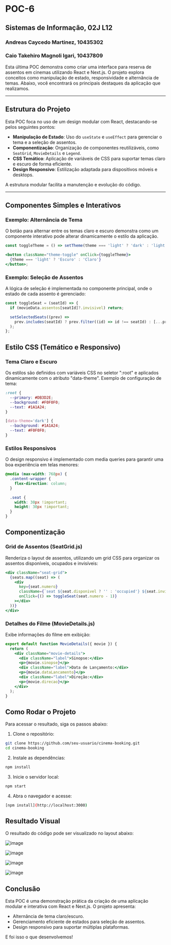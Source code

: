 # POC-6
## Sistemas de Informação, 02J L12
### Andreas Caycedo Martinez, 10435302
### Caio Takehiro Magnoli Igari, 10437809

Esta última POC demonstra como criar uma interface para reserva de assentos em cinemas utilizando React e Next.js. O projeto explora conceitos como manipulação de estado, responsividade e alternância de temas. Abaixo, você encontrará os principais destaques da aplicação que realizamos.

---

## Estrutura do Projeto

Esta POC foca no uso de um design modular com React, destacando-se pelos seguintes pontos:

- **Manipulação de Estado**: Uso do `useState` e `useEffect` para gerenciar o tema e a seleção de assentos.
- **Componentização**: Organização de componentes reutilizáveis, como `SeatGrid`, `MovieDetails` e `Legend`.
- **CSS Temático**: Aplicação de variáveis de CSS para suportar temas claro e escuro de forma eficiente.
- **Design Responsivo**: Estilização adaptada para dispositivos móveis e desktops.

A estrutura modular facilita a manutenção e evolução do código.

---

## Componentes Simples e Interativos

### Exemplo: Alternância de Tema

O botão para alternar entre os temas claro e escuro demonstra como um componente interativo pode alterar dinamicamente o estilo da aplicação. 

```jsx
const toggleTheme = () => setTheme(theme === 'light' ? 'dark' : 'light');

<button className="theme-toggle" onClick={toggleTheme}>
  {theme === 'light' ? 'Escuro' : 'Claro'}
</button>;
```

### Exemplo: Seleção de Assentos

A lógica de seleção é implementada no componente principal, onde o estado de cada assento é gerenciado:

```jsx
const toggleSeat = (seatId) => {
  if (movieData.assentos[seatId]?.invisivel) return;

  setSelectedSeats((prev) =>
    prev.includes(seatId) ? prev.filter((id) => id !== seatId) : [...prev, seatId]
  );
};
```

## Estilo CSS (Temático e Responsivo)

### Tema Claro e Escuro 

Os estilos são definidos com variáveis CSS no seletor ":root" e aplicados dinamicamente com o atributo "data-theme". Exemplo de configuração de tema:

```css
:root {
  --primary: #DB3D2E;
  --background: #F0F0F0;
  --text: #1A1A24;
}

[data-theme='dark'] {
  --background: #1A1A24;
  --text: #F0F0F0;
}
```

### Estilos Responsivos

O design responsivo é implementado com media queries para garantir uma boa experiência em telas menores:

```css
@media (max-width: 768px) {
  .content-wrapper {
    flex-direction: column;
  }

  .seat {
    width: 30px !important;
    height: 30px !important;
  }
}
```

## Componentização

### Grid de Assentos (SeatGrid.js)

Renderiza o layout de assentos, utilizando um grid CSS para organizar os assentos disponíveis, ocupados e invisíveis:

```jsx
<div className="seat-grid">
  {seats.map((seat) => (
    <div
      key={seat.numero}
      className={`seat ${seat.disponivel ? '' : 'occupied'} ${seat.invisivel ? 'invisivel' : ''}`}
      onClick={() => toggleSeat(seat.numero - 1)}
    ></div>
  ))}
</div>
```

### Detalhes do Filme (MovieDetails.js)

Exibe informações do filme em exibição:

```jsx
export default function MovieDetails({ movie }) {
  return (
    <div className="movie-details">
      <div className="label">Sinopse:</div>
      <p>{movie.sinopse}</p>
      <div className="label">Data de Lançamento:</div>
      <p>{movie.dataLancamento}</p>
      <div className="label">Direção:</div>
      <p>{movie.direcao}</p>
    </div>
  );
}
```

## Como Rodar o Projeto

Para acessar o resultado, siga os passos abaixo:

1. Clone o repositório:

```bash
git clone https://github.com/seu-usuario/cinema-booking.git
cd cinema-booking
```

2. Instale as dependências:

```bash
npm install
```

3. Inicie o servidor local:

```bash
npm start
```

4. Abra o navegador e acesse:

```bash
[npm install](http://localhost:3000)
```

## Resultado Visual

O resultado do código pode ser visualizado no layout abaixo:

![image](https://github.com/user-attachments/assets/57a6e704-7bfb-45fb-8a4e-bec0d71a98a3)

![image](https://github.com/user-attachments/assets/9dfe54fc-0c29-4e58-9776-9a5b6023c20f)

![image](https://github.com/user-attachments/assets/46cda1c0-b87c-4c10-bb4a-673e5682ebd7)

![image](https://github.com/user-attachments/assets/571ad3cf-382f-4fb4-b6fd-3d5b21be2904)


## Conclusão

Esta POC é uma demonstração prática da criação de uma aplicação modular e interativa com React e Next.js. O projeto apresenta:

- Alternância de tema claro/escuro.
- Gerenciamento eficiente de estados para seleção de assentos.
- Design responsivo para suportar múltiplas plataformas.

E foi isso o que desenvolvemos!
